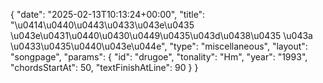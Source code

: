 {
    "date": "2025-02-13T10:13:24+00:00",
    "title": "\u0414\u0440\u0443\u0433\u043e\u0435 \u043e\u0431\u0440\u0430\u0449\u0435\u043d\u0438\u0435 \u043a \u0433\u0435\u0440\u043e\u044e",
    "type": "miscellaneous",
    "layout": "songpage",
    "params": {
        "id": "drugoe",
        "tonality": "Hm",
        "year": "1993",
        "chordsStartAt": 50,
        "textFinishAtLine": 90
    }
}